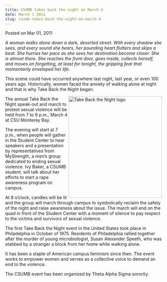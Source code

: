 ```yaml
---
title: CSUMB takes back the night on March 4
date: March 1 2011
slug: csumb-takes-back-the-night-on-march-4
---
```


 



<span class="date">Posted on Mar 01, 2011    </span>
<p><em>A woman walks alone down a dark, deserted street. With every
shadow she sees, and every sound she hears, her pounding heart
flutters and skips a beat. She hurries her pace as she sees her
destination become closer. She is almost there. She reaches the
front door, goes inside, collects herself, and moves on forgetting,
at least for tonight, the gripping fear that momentarily enveloped
her life.</em></p>
<p>This scene could have occurred anywhere last night, last year,
or even 100 years ago. Historically, women faced the anxiety of
walking alone at night and that is why Take Back the Night
began.</p>
<p><img alt="Take Back the Night logo" src="https://news.csumb.edu/sites/default/files/65/attachments/news/images/tbtn_logo.jpg" style="float:right; width:300px; height:327px">The annual Take
Back the Night speak-out and march to protest sexual violence will
be held from 7 to 9 p.m., March 4 at CSU Monterey Bay.</img></p>
<p>The evening will start at 7 p.m., when people will gather in the
Student Center to hear speakers and a presentation by
representatives from MyStrength, a men&#x2019;s group dedicated to ending
sexual violence. Ivy Baker, a CSUMB student, will talk about her
efforts to start a rape awareness program on campus.</p>
<p>At 8 o&#x2019;clock, candles will be lit and the group will march
through campus to symbolically reclaim the safety of the night and
raise awareness about the issue. The march will end on the quad in
front of the Student Center with a moment of silence to pay respect
to the victims and survivors of sexual violence.</p>
<p>The first Take Back the Night event in the United States took
place in Philadelphia in October of 1975. Residents of Philadelphia
rallied together after the murder of young microbiologist, Susan
Alexander Speeth, who was stabbed by a stranger a block from her
home while walking alone.</p>
<p>It has been a staple of American campus feminism since then. The
event works to empower women and serves as a collective voice to
demand an end to the violence.</p>
<p>The CSUMB event has been organized by Theta Alpha Sigma
sorority.<br>
&#xA0;</br></p>





 
